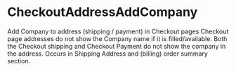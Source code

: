 # CheckoutAddressAddCompany
Add Company to address (shipping / payment) in Checkout pages
Checkout page addresses do not show the Company name if it is filled/available. Both the Checkout shipping and Checkout Payment do not show the company in the address. Occurs in Shipping Address and (billing) order summary section.